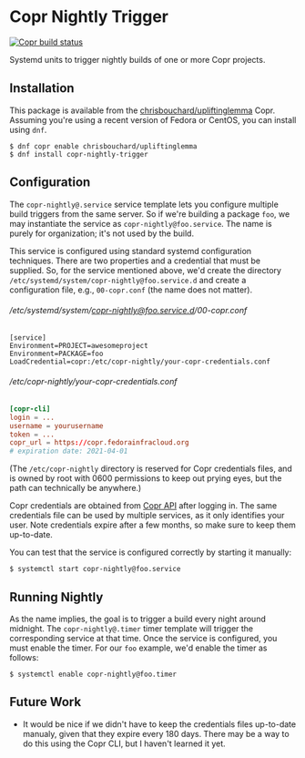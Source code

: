 # Copr Nightly Trigger

[![Copr build status][copr-status-image]][copr-nightly-trigger-package]

Systemd units to trigger nightly builds of one or more Copr projects.


## Installation

This package is available from the
[chrisbouchard/upliftinglemma][upliftinglemma-project] Copr. Assuming
you're using a recent version of Fedora or CentOS, you can install using `dnf`.

```console
$ dnf copr enable chrisbouchard/upliftinglemma
$ dnf install copr-nightly-trigger
```


## Configuration

The `copr-nightly@.service` service template lets you configure multiple build
triggers from the same server. So if we're building a package `foo`, we may
instantiate the service as `copr-nightly@foo.service`. The name is purely for
organization; it's not used by the build.

This service is configured using standard systemd configuration techniques.
There are two properties and a credential that must be supplied. So, for the
service mentioned above, we'd create the directory
`/etc/systemd/system/copr-nightly@foo.service.d` and create a configuration
file, e.g., `00-copr.conf` (the name does not matter).

###### /etc/systemd/system/copr-nightly@foo.service.d/00-copr.conf
```systemd
[service]
Environment=PROJECT=awesomeproject
Environment=PACKAGE=foo
LoadCredential=copr:/etc/copr-nightly/your-copr-credentials.conf
```

###### /etc/copr-nightly/your-copr-credentials.conf
```conf
[copr-cli]
login = ...
username = yourusername
token = ...
copr_url = https://copr.fedorainfracloud.org
# expiration date: 2021-04-01
```

(The `/etc/copr-nightly` directory is reserved for Copr credentials files, and
is owned by root with 0600 permissions to keep out prying eyes, but the path
can technically be anywhere.)

Copr credentials are obtained from [Copr API][copr-api] after logging in. The
same credentials file can be used by multiple services, as it only identifies
your user. Note credentials expire after a few months, so make sure to keep
them up-to-date.

You can test that the service is configured correctly by starting it manually:

```console
$ systemctl start copr-nightly@foo.service
```


## Running Nightly

As the name implies, the goal is to trigger a build every night around
midnight. The `copr-nightly@.timer` timer template will trigger the
corresponding service at that time. Once the service is configured, you must
enable the timer. For our `foo` example, we'd enable the timer as follows:

```console
$ systemctl enable copr-nightly@foo.timer
```


## Future Work

* It would be nice if we didn't have to keep the credentials files up-to-date
  manualy, given that they expire every 180 days. There may be a way to do this
  using the Copr CLI, but I haven't learned it yet.


[copr-api]: https://copr.fedorainfracloud.org/api/
[copr-nightly-trigger-package]: https://copr.fedorainfracloud.org/coprs/chrisbouchard/upliftinglemma/package/copr-nightly-trigger/
[copr-status-image]: https://copr.fedorainfracloud.org/coprs/chrisbouchard/upliftinglemma/package/copr-nightly-trigger/status_image/last_build.png
[upliftinglemma-project]: https://copr.fedorainfracloud.org/coprs/chrisbouchard/upliftinglemma

